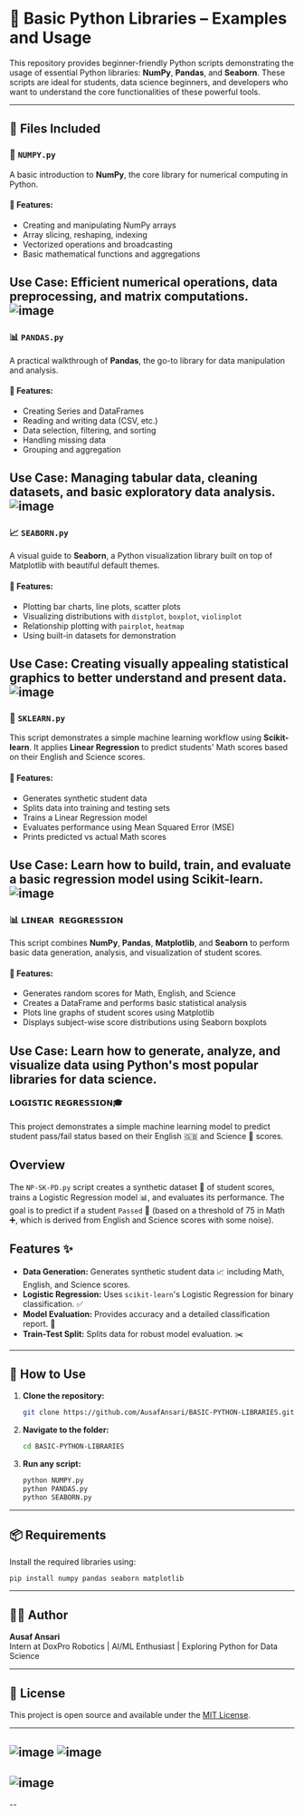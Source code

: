 # 📘 Basic Python Libraries – Examples and Usage

This repository provides beginner-friendly Python scripts demonstrating the usage of essential Python libraries: **NumPy**, **Pandas**, and **Seaborn**. These scripts are ideal for students, data science beginners, and developers who want to understand the core functionalities of these powerful tools.

---

## 📂 Files Included

### 🧮 `NUMPY.py`

A basic introduction to **NumPy**, the core library for numerical computing in Python.

#### 🔹 Features:
- Creating and manipulating NumPy arrays
- Array slicing, reshaping, indexing
- Vectorized operations and broadcasting
- Basic mathematical functions and aggregations

**Use Case**: Efficient numerical operations, data preprocessing, and matrix computations.
![image](https://github.com/user-attachments/assets/d6ff1d20-2d6f-4663-a084-822a869daf44)
---

### 📊 `PANDAS.py`

A practical walkthrough of **Pandas**, the go-to library for data manipulation and analysis.

#### 🔹 Features:
- Creating Series and DataFrames
- Reading and writing data (CSV, etc.)
- Data selection, filtering, and sorting
- Handling missing data
- Grouping and aggregation

**Use Case**: Managing tabular data, cleaning datasets, and basic exploratory data analysis.
![image](https://github.com/user-attachments/assets/a6cf78ab-a747-4a1a-aafc-37e062ae8a30)
---

### 📈 `SEABORN.py`

A visual guide to **Seaborn**, a Python visualization library built on top of Matplotlib with beautiful default themes.

#### 🔹 Features:
- Plotting bar charts, line plots, scatter plots
- Visualizing distributions with `distplot`, `boxplot`, `violinplot`
- Relationship plotting with `pairplot`, `heatmap`
- Using built-in datasets for demonstration

**Use Case**: Creating visually appealing statistical graphics to better understand and present data.
![image](https://github.com/user-attachments/assets/bee5548e-9d08-415f-8aa9-13ffa8608ca1)
---
### 🧮 `SKLEARN.py`

This script demonstrates a simple machine learning workflow using **Scikit-learn**. It applies **Linear Regression** to predict students' Math scores based on their English and Science scores.

#### 🔹 Features:
- Generates synthetic student data
- Splits data into training and testing sets
- Trains a Linear Regression model
- Evaluates performance using Mean Squared Error (MSE)
- Prints predicted vs actual Math scores

**Use Case**: Learn how to build, train, and evaluate a basic regression model using Scikit-learn.
![image](https://github.com/user-attachments/assets/0aa46b26-a2e3-4dcd-9618-05b44c704f8d)
---
### 📊 `𝗟𝗜𝗡𝗘𝗔𝗥 𝗥𝗘𝗚𝗚𝗥𝗘𝗦𝗦𝗜𝗢𝗡`

This script combines **NumPy**, **Pandas**, **Matplotlib**, and **Seaborn** to perform basic data generation, analysis, and visualization of student scores.

#### 🔹 Features:
- Generates random scores for Math, English, and Science
- Creates a DataFrame and performs basic statistical analysis
- Plots line graphs of student scores using Matplotlib
- Displays subject-wise score distributions using Seaborn boxplots

**Use Case**: Learn how to generate, analyze, and visualize data using Python's most popular libraries for data science.
---
#### 𝗟𝗢𝗚𝗜𝗦𝗧𝗜𝗖 𝗥𝗘𝗚𝗥𝗘𝗦𝗦𝗜𝗢𝗡🎓

This project demonstrates a simple machine learning model to predict student pass/fail status based on their English 🇬🇧 and Science 🔬 scores.

## Overview

The `NP-SK-PD.py` script creates a synthetic dataset 🧪 of student scores, trains a Logistic Regression model 📊, and evaluates its performance. The goal is to predict if a student `Passed` 🎉 (based on a threshold of 75 in Math ➕, which is derived from English and Science scores with some noise).

## Features ✨

* **Data Generation:** Generates synthetic student data 📈 including Math, English, and Science scores.
* **Logistic Regression:** Uses `scikit-learn`'s Logistic Regression for binary classification. ✅
* **Model Evaluation:** Provides accuracy and a detailed classification report. 🎯
* **Train-Test Split:** Splits data for robust model evaluation. ✂️
  
---
  
## 🧰 How to Use

1. **Clone the repository:**
   ```bash
   git clone https://github.com/AusafAnsari/BASIC-PYTHON-LIBRARIES.git
   ```

2. **Navigate to the folder:**
   ```bash
   cd BASIC-PYTHON-LIBRARIES
   ```

3. **Run any script:**
   ```bash
   python NUMPY.py
   python PANDAS.py
   python SEABORN.py
   ```

---

## 📦 Requirements

Install the required libraries using:
```bash
pip install numpy pandas seaborn matplotlib
```

---

## 👨‍💻 Author

**Ausaf Ansari**  
Intern at DoxPro Robotics | AI/ML Enthusiast | Exploring Python for Data Science

---

## 📜 License

This project is open source and available under the [MIT License](LICENSE).

---
![image](https://github.com/user-attachments/assets/8c0f0986-1b87-4c6c-930c-3008858768bf)
![image](https://github.com/user-attachments/assets/34849065-5748-479f-91e6-e8646230ea4b)
---
![image](https://github.com/user-attachments/assets/29f25d3c-b9fa-4b80-ac70-efb0fd7784c7)
---



--



